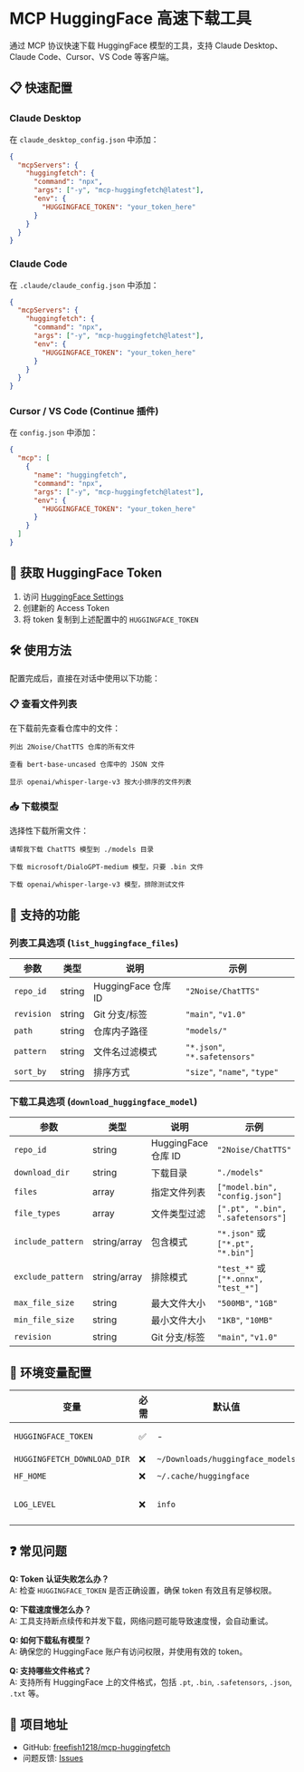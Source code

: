 # MCP HuggingFace 高速下载工具

通过 MCP 协议快速下载 HuggingFace 模型的工具，支持 Claude Desktop、Claude Code、Cursor、VS Code 等客户端。

## 📋 快速配置

### Claude Desktop

在 `claude_desktop_config.json` 中添加：

```json
{
  "mcpServers": {
    "huggingfetch": {
      "command": "npx",
      "args": ["-y", "mcp-huggingfetch@latest"],
      "env": {
        "HUGGINGFACE_TOKEN": "your_token_here"
      }
    }
  }
}
```

### Claude Code

在 `.claude/claude_config.json` 中添加：

```json
{
  "mcpServers": {
    "huggingfetch": {
      "command": "npx",
      "args": ["-y", "mcp-huggingfetch@latest"],
      "env": {
        "HUGGINGFACE_TOKEN": "your_token_here"
      }
    }
  }
}
```

### Cursor / VS Code (Continue 插件)

在 `config.json` 中添加：

```json
{
  "mcp": [
    {
      "name": "huggingfetch",
      "command": "npx",
      "args": ["-y", "mcp-huggingfetch@latest"],
      "env": {
        "HUGGINGFACE_TOKEN": "your_token_here"
      }
    }
  ]
}
```

## 🔑 获取 HuggingFace Token

1. 访问 [HuggingFace Settings](https://huggingface.co/settings/tokens)
2. 创建新的 Access Token
3. 将 token 复制到上述配置中的 `HUGGINGFACE_TOKEN`

## 🛠 使用方法

配置完成后，直接在对话中使用以下功能：

### 📋 查看文件列表

在下载前先查看仓库中的文件：

```
列出 2Noise/ChatTTS 仓库的所有文件
```

```
查看 bert-base-uncased 仓库中的 JSON 文件
```

```
显示 openai/whisper-large-v3 按大小排序的文件列表
```

### 📥 下载模型

选择性下载所需文件：

```
请帮我下载 ChatTTS 模型到 ./models 目录
```

```  
下载 microsoft/DialoGPT-medium 模型，只要 .bin 文件
```

```
下载 openai/whisper-large-v3 模型，排除测试文件
```

## 📝 支持的功能

### 列表工具选项 (`list_huggingface_files`)

| 参数 | 类型 | 说明 | 示例 |
|------|------|------|------|
| `repo_id` | string | HuggingFace 仓库 ID | `"2Noise/ChatTTS"` |
| `revision` | string | Git 分支/标签 | `"main"`, `"v1.0"` |
| `path` | string | 仓库内子路径 | `"models/"` |
| `pattern` | string | 文件名过滤模式 | `"*.json"`, `"*.safetensors"` |
| `sort_by` | string | 排序方式 | `"size"`, `"name"`, `"type"` |

### 下载工具选项 (`download_huggingface_model`)

| 参数 | 类型 | 说明 | 示例 |
|------|------|------|------|
| `repo_id` | string | HuggingFace 仓库 ID | `"2Noise/ChatTTS"` |
| `download_dir` | string | 下载目录 | `"./models"` |
| `files` | array | 指定文件列表 | `["model.bin", "config.json"]` |
| `file_types` | array | 文件类型过滤 | `[".pt", ".bin", ".safetensors"]` |
| `include_pattern` | string/array | 包含模式 | `"*.json"` 或 `["*.pt", "*.bin"]` |
| `exclude_pattern` | string/array | 排除模式 | `"test_*"` 或 `["*.onnx", "test_*"]` |
| `max_file_size` | string | 最大文件大小 | `"500MB"`, `"1GB"` |
| `min_file_size` | string | 最小文件大小 | `"1KB"`, `"10MB"` |
| `revision` | string | Git 分支/标签 | `"main"`, `"v1.0"` |

## 🔧 环境变量配置

| 变量 | 必需 | 默认值 | 说明 |
|------|------|--------|------|
| `HUGGINGFACE_TOKEN` | ✅ | - | HuggingFace 访问令牌 |
| `HUGGINGFETCH_DOWNLOAD_DIR` | ❌ | `~/Downloads/huggingface_models` | 默认下载目录 |
| `HF_HOME` | ❌ | `~/.cache/huggingface` | 缓存目录 |
| `LOG_LEVEL` | ❌ | `info` | 日志级别 (`debug`, `info`, `warn`, `error`) |

## ❓ 常见问题

**Q: Token 认证失败怎么办？**  
A: 检查 `HUGGINGFACE_TOKEN` 是否正确设置，确保 token 有效且有足够权限。

**Q: 下载速度慢怎么办？**  
A: 工具支持断点续传和并发下载，网络问题可能导致速度慢，会自动重试。

**Q: 如何下载私有模型？**  
A: 确保您的 HuggingFace 账户有访问权限，并使用有效的 token。

**Q: 支持哪些文件格式？**  
A: 支持所有 HuggingFace 上的文件格式，包括 `.pt`, `.bin`, `.safetensors`, `.json`, `.txt` 等。

## 📖 项目地址

- GitHub: [freefish1218/mcp-huggingfetch](https://github.com/freefish1218/mcp-huggingfetch)
- 问题反馈: [Issues](https://github.com/freefish1218/mcp-huggingfetch/issues)